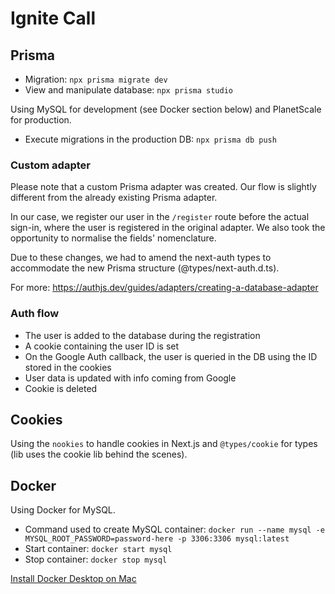 # Ignite Call

## Prisma

- Migration: `npx prisma migrate dev`
- View and manipulate database: `npx prisma studio`

Using MySQL for development (see Docker section below) and PlanetScale for production.

- Execute migrations in the production DB: `npx prisma db push`

### Custom adapter

Please note that a custom Prisma adapter was created. Our flow is slightly different from the already existing Prisma adapter.

In our case, we register our user in the `/register` route before the actual sign-in, where the user is registered in the original adapter.
We also took the opportunity to normalise the fields' nomenclature.

Due to these changes, we had to amend the next-auth types to accommodate the new Prisma structure (@types/next-auth.d.ts).

For more: https://authjs.dev/guides/adapters/creating-a-database-adapter

### Auth flow

- The user is added to the database during the registration
- A cookie containing the user ID is set
- On the Google Auth callback, the user is queried in the DB using the ID stored in the cookies
- User data is updated with info coming from Google
- Cookie is deleted

## Cookies

Using the `nookies` to handle cookies in Next.js and `@types/cookie` for types (lib uses the cookie lib behind the scenes).

## Docker

Using Docker for MySQL.

- Command used to create MySQL container: `docker run --name mysql -e MYSQL_ROOT_PASSWORD=password-here -p 3306:3306 mysql:latest`
- Start container: `docker start mysql`
- Stop container: `docker stop mysql`

[Install Docker Desktop on Mac](https://docs.docker.com/desktop/install/mac-install/)